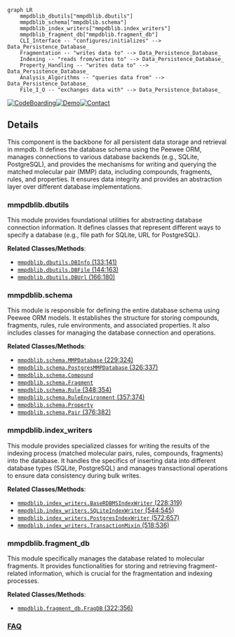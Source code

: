 ```mermaid
graph LR
    mmpdblib_dbutils["mmpdblib.dbutils"]
    mmpdblib_schema["mmpdblib.schema"]
    mmpdblib_index_writers["mmpdblib.index_writers"]
    mmpdblib_fragment_db["mmpdblib.fragment_db"]
    CLI_Interface -- "configures/initializes" --> Data_Persistence_Database_
    Fragmentation -- "writes data to" --> Data_Persistence_Database_
    Indexing -- "reads from/writes to" --> Data_Persistence_Database_
    Property_Handling -- "writes data to" --> Data_Persistence_Database_
    Analysis_Algorithms -- "queries data from" --> Data_Persistence_Database_
    File_I_O -- "exchanges data with" --> Data_Persistence_Database_
```

[![CodeBoarding](https://img.shields.io/badge/Generated%20by-CodeBoarding-9cf?style=flat-square)](https://github.com/CodeBoarding/CodeBoarding)[![Demo](https://img.shields.io/badge/Try%20our-Demo-blue?style=flat-square)](https://www.codeboarding.org/demo)[![Contact](https://img.shields.io/badge/Contact%20us%20-%20contact@codeboarding.org-lightgrey?style=flat-square)](mailto:contact@codeboarding.org)

## Details

This component is the backbone for all persistent data storage and retrieval in mmpdb. It defines the database schema using the Peewee ORM, manages connections to various database backends (e.g., SQLite, PostgreSQL), and provides the mechanisms for writing and querying the matched molecular pair (MMP) data, including compounds, fragments, rules, and properties. It ensures data integrity and provides an abstraction layer over different database implementations.

### mmpdblib.dbutils
This module provides foundational utilities for abstracting database connection information. It defines classes that represent different ways to specify a database (e.g., file path for SQLite, URL for PostgreSQL).


**Related Classes/Methods**:

- <a href="https://github.com/rdkit/mmpdb/blob/master/mmpdblib/dbutils.py#L133-L141" target="_blank" rel="noopener noreferrer">`mmpdblib.dbutils.DBInfo` (133:141)</a>
- <a href="https://github.com/rdkit/mmpdb/blob/master/mmpdblib/dbutils.py#L144-L163" target="_blank" rel="noopener noreferrer">`mmpdblib.dbutils.DBFile` (144:163)</a>
- <a href="https://github.com/rdkit/mmpdb/blob/master/mmpdblib/dbutils.py#L166-L180" target="_blank" rel="noopener noreferrer">`mmpdblib.dbutils.DBUrl` (166:180)</a>


### mmpdblib.schema
This module is responsible for defining the entire database schema using Peewee ORM models. It establishes the structure for storing compounds, fragments, rules, rule environments, and associated properties. It also includes classes for managing the database connection and operations.


**Related Classes/Methods**:

- <a href="https://github.com/rdkit/mmpdb/blob/master/mmpdblib/schema.py#L229-L324" target="_blank" rel="noopener noreferrer">`mmpdblib.schema.MMPDatabase` (229:324)</a>
- <a href="https://github.com/rdkit/mmpdb/blob/master/mmpdblib/schema.py#L326-L337" target="_blank" rel="noopener noreferrer">`mmpdblib.schema.PostgresMMPDatabase` (326:337)</a>
- <a href="https://github.com/rdkit/mmpdb/blob/master/mmpdblib/schema.py" target="_blank" rel="noopener noreferrer">`mmpdblib.schema.Compound`</a>
- <a href="https://github.com/rdkit/mmpdb/blob/master/mmpdblib/schema.py" target="_blank" rel="noopener noreferrer">`mmpdblib.schema.Fragment`</a>
- <a href="https://github.com/rdkit/mmpdb/blob/master/mmpdblib/schema.py#L348-L354" target="_blank" rel="noopener noreferrer">`mmpdblib.schema.Rule` (348:354)</a>
- <a href="https://github.com/rdkit/mmpdb/blob/master/mmpdblib/schema.py#L357-L374" target="_blank" rel="noopener noreferrer">`mmpdblib.schema.RuleEnvironment` (357:374)</a>
- <a href="https://github.com/rdkit/mmpdb/blob/master/mmpdblib/schema.py" target="_blank" rel="noopener noreferrer">`mmpdblib.schema.Property`</a>
- <a href="https://github.com/rdkit/mmpdb/blob/master/mmpdblib/schema.py#L376-L382" target="_blank" rel="noopener noreferrer">`mmpdblib.schema.Pair` (376:382)</a>


### mmpdblib.index_writers
This module provides specialized classes for writing the results of the indexing process (matched molecular pairs, rules, compounds, fragments) into the database. It handles the specifics of inserting data into different database types (SQLite, PostgreSQL) and manages transactional operations to ensure data consistency during bulk writes.


**Related Classes/Methods**:

- <a href="https://github.com/rdkit/mmpdb/blob/master/mmpdblib/index_writers.py#L228-L319" target="_blank" rel="noopener noreferrer">`mmpdblib.index_writers.BaseRDBMSIndexWriter` (228:319)</a>
- <a href="https://github.com/rdkit/mmpdb/blob/master/mmpdblib/index_writers.py#L544-L545" target="_blank" rel="noopener noreferrer">`mmpdblib.index_writers.SQLiteIndexWriter` (544:545)</a>
- <a href="https://github.com/rdkit/mmpdb/blob/master/mmpdblib/index_writers.py#L572-L657" target="_blank" rel="noopener noreferrer">`mmpdblib.index_writers.PostgresIndexWriter` (572:657)</a>
- <a href="https://github.com/rdkit/mmpdb/blob/master/mmpdblib/index_writers.py#L518-L536" target="_blank" rel="noopener noreferrer">`mmpdblib.index_writers.TransactionMixin` (518:536)</a>


### mmpdblib.fragment_db
This module specifically manages the database related to molecular fragments. It provides functionalities for storing and retrieving fragment-related information, which is crucial for the fragmentation and indexing processes.


**Related Classes/Methods**:

- <a href="https://github.com/rdkit/mmpdb/blob/master/mmpdblib/fragment_db.py#L322-L356" target="_blank" rel="noopener noreferrer">`mmpdblib.fragment_db.FragDB` (322:356)</a>




### [FAQ](https://github.com/CodeBoarding/GeneratedOnBoardings/tree/main?tab=readme-ov-file#faq)